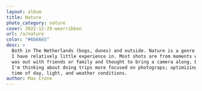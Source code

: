 ```yaml
---
layout: album
title: Nature
photo_category: nature
cover: 2022-12-29-weerribben
url: /a/nature
color: "#6b6665"
desc: >
  Both in The Netherlands (bogs, dunes) and outside. Nature is a genre that
  I have relatively little experience in. Most shots are from moments where I
  was out with friends or family and thought to bring a camera along. But
  I'm thinking about doing trips more focused on photograps; optimizing for
  time of day, light, and weather conditions.
author: Max Crone
---
```

